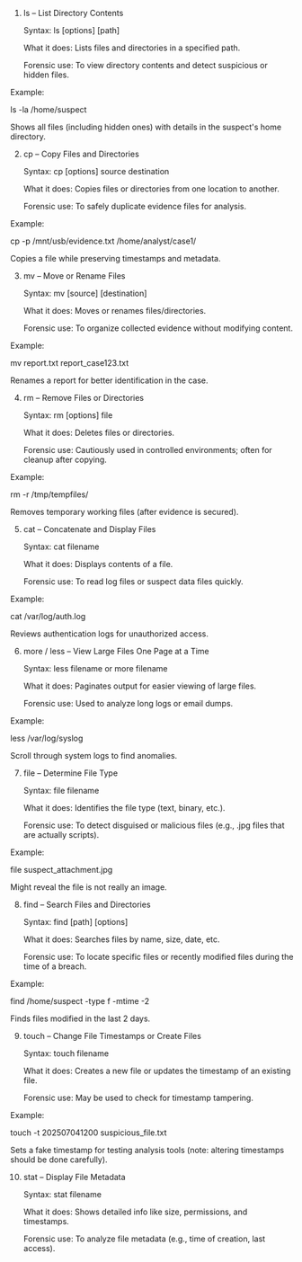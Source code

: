 1. ls – List Directory Contents

    Syntax: ls [options] [path]

    What it does: Lists files and directories in a specified path.

    Forensic use: To view directory contents and detect suspicious or hidden files.

Example:

ls -la /home/suspect

Shows all files (including hidden ones) with details in the suspect's home directory.

2. cp – Copy Files and Directories

    Syntax: cp [options] source destination

    What it does: Copies files or directories from one location to another.

    Forensic use: To safely duplicate evidence files for analysis.

Example:

cp -p /mnt/usb/evidence.txt /home/analyst/case1/

Copies a file while preserving timestamps and metadata.

3. mv – Move or Rename Files

    Syntax: mv [source] [destination]

    What it does: Moves or renames files/directories.

    Forensic use: To organize collected evidence without modifying content.

Example:

mv report.txt report_case123.txt

Renames a report for better identification in the case.

4. rm – Remove Files or Directories

    Syntax: rm [options] file

    What it does: Deletes files or directories.

    Forensic use: Cautiously used in controlled environments; often for cleanup after copying.

Example:

rm -r /tmp/tempfiles/

Removes temporary working files (after evidence is secured).

5. cat – Concatenate and Display Files

    Syntax: cat filename

    What it does: Displays contents of a file.

    Forensic use: To read log files or suspect data files quickly.

Example:

cat /var/log/auth.log

Reviews authentication logs for unauthorized access.

6. more / less – View Large Files One Page at a Time

    Syntax: less filename or more filename

    What it does: Paginates output for easier viewing of large files.

    Forensic use: Used to analyze long logs or email dumps.

Example:

less /var/log/syslog

Scroll through system logs to find anomalies.

7. file – Determine File Type

    Syntax: file filename

    What it does: Identifies the file type (text, binary, etc.).

    Forensic use: To detect disguised or malicious files (e.g., .jpg files that are actually scripts).

Example:

file suspect_attachment.jpg

Might reveal the file is not really an image.

8. find – Search Files and Directories

    Syntax: find [path] [options]

    What it does: Searches files by name, size, date, etc.

    Forensic use: To locate specific files or recently modified files during the time of a breach.

Example:

find /home/suspect -type f -mtime -2

Finds files modified in the last 2 days.

9. touch – Change File Timestamps or Create Files

    Syntax: touch filename

    What it does: Creates a new file or updates the timestamp of an existing file.

    Forensic use: May be used to check for timestamp tampering.

Example:

touch -t 202507041200 suspicious_file.txt

Sets a fake timestamp for testing analysis tools (note: altering timestamps should be done carefully).

10. stat – Display File Metadata

    Syntax: stat filename

    What it does: Shows detailed info like size, permissions, and timestamps.

    Forensic use: To analyze file metadata (e.g., time of creation, last access).
